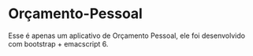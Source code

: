 # Orçamento-Pessoal

Esse é apenas um aplicativo de Orçamento Pessoal, ele foi desenvolvido com bootstrap + emacscript 6.
